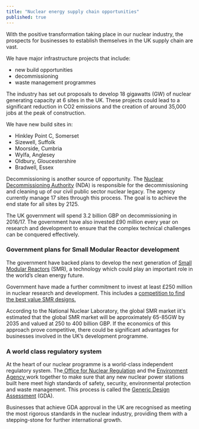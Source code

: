 ```yaml
---
title: "Nuclear energy supply chain opportunities"
published: true
---
```

With the positive transformation taking place in our nuclear industry, the prospects for businesses to establish themselves in the UK supply chain are vast. 

We have major infrastructure projects that include: 

- new build opportunities
- decommissioning
- waste management programmes

The industry has set out proposals to develop 18 gigawatts (GW) of nuclear generating capacity at 6 sites in the UK. These projects could lead to a significant reduction in CO2 emissions and the creation of around 35,000 jobs at the peak of construction. 

We have new build sites in:

- Hinkley Point C, Somerset
- Sizewell, Suffolk
- Moorside, Cumbria
- Wylfa, Anglesey
- Oldbury, Gloucestershire
- Bradwell, Essex

Decommissioning is another source of opportunity. The [Nuclear Decommissioning Authority](https://www.gov.uk/government/organisations/nuclear-decommissioning-authority) (NDA) is responsible for the decommissioning and cleaning up of our civil public sector nuclear legacy. The agency  currently manage 17 sites through this process. The goal is to achieve the end state for all sites by 2125.

The UK government will spend 3.2 billion GBP on decommissioning in 2016/17. The government have also  invested £90 million every year on research and development to ensure that the complex technical challenges can be conquered effectively. 

### Government plans for Small Modular Reactor development

The government have backed plans to develop the next generation of [Small Modular Reactors](https://www.gov.uk/government/collections/small-modular-reactors) (SMR), a technology which could play an important role in the world’s clean energy future. 

Government have made a further commitment to invest at least £250 million in nuclear research and development. This includes a [competition to find the best value SMR designs.](https://www.gov.uk/government/publications/small-modular-reactors-competition-phase-one)

According to the National Nuclear Laboratory, the global SMR market iit's estimated that the global SMR market will be approximately 65-85GW by 2035 and valued at 250 to 400 billion GBP. If the economics of this approach prove competitive, there could be significant advantages for businesses involved in the UK’s development programme.

### A world class regulatory system

At the heart of our nuclear programme is a world-class independent regulatory system. The[ Office for Nuclear Regulation](http://www.onr.org.uk/) and the [Environment Agency ](https://www.gov.uk/government/organisations/environment-agency)work together to make sure that any new nuclear power stations built here meet high standards of safety, security, environmental protection and waste management. This process is called the [Generic Design Assessment](http://www.onr.org.uk/new-reactors/) (GDA).

Businesses that achieve GDA approval in the UK are recognised as meeting the most rigorous standards in the nuclear industry, providing them with a stepping-stone for further international growth.
